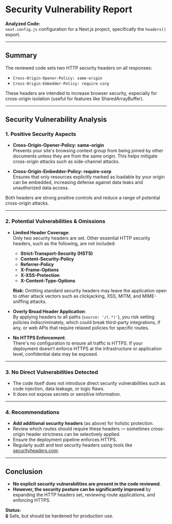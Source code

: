 # Security Vulnerability Report

**Analyzed Code:**  
`next.config.js` configuration for a Next.js project, specifically the `headers()` export.

---

## Summary

The reviewed code sets two HTTP security headers on all responses:  
- `Cross-Origin-Opener-Policy: same-origin`  
- `Cross-Origin-Embedder-Policy: require-corp`

These headers are intended to increase browser security, especially for cross-origin isolation (useful for features like SharedArrayBuffer).

---

## Security Vulnerability Analysis

### 1. **Positive Security Aspects**

- **Cross-Origin-Opener-Policy: same-origin**  
  Prevents your site's browsing context group from being joined by other documents unless they are from the same origin. This helps mitigate cross-origin attacks such as side-channel attacks.

- **Cross-Origin-Embedder-Policy: require-corp**  
  Ensures that only resources explicitly marked as loadable by your origin can be embedded, increasing defense against data leaks and unauthorized data access.

Both headers are strong positive controls and reduce a range of potential cross-origin attacks.

---

### 2. **Potential Vulnerabilities & Omissions**

- **Limited Header Coverage**:  
  Only two security headers are set. Other essential HTTP security headers, such as the following, are not included:
  - **Strict-Transport-Security (HSTS)**
  - **Content-Security-Policy**
  - **Referrer-Policy**
  - **X-Frame-Options**
  - **X-XSS-Protection**
  - **X-Content-Type-Options**

  **Risk:** Omitting standard security headers may leave the application open to other attack vectors such as clickjacking, XSS, MITM, and MIME-sniffing attacks.

- **Overly Broad Header Application**:  
  By applying headers to all paths (`source: '/(.*)'`), you risk setting policies indiscriminately, which could break third-party integrations, if any, or web APIs that require relaxed policies for specific routes.

- **No HTTPS Enforcement**:  
  There's no configuration to ensure all traffic is HTTPS. If your deployment doesn’t enforce HTTPS at the infrastructure or application level, confidential data may be exposed.

---

### 3. **No Direct Vulnerabilities Detected**

- The code itself does not introduce direct security vulnerabilities such as code injection, data leakage, or logic flaws.
- It does not expose secrets or sensitive information.

---

### 4. **Recommendations**

- **Add additional security headers** (as above) for holistic protection.
- Review which routes should require these headers — sometimes cross-origin header strictness can be selectively applied.
- Ensure the deployment pipeline enforces HTTPS.
- Regularly audit and test security headers using tools like [securityheaders.com](https://securityheaders.com/).

---

## Conclusion

- **No explicit security vulnerabilities are present in the code reviewed**.
- **However, the security posture can be significantly improved** by expanding the HTTP headers set, reviewing route applications, and enforcing HTTPS.

**Status:**  
🔒 Safe, but should be hardened for production use.